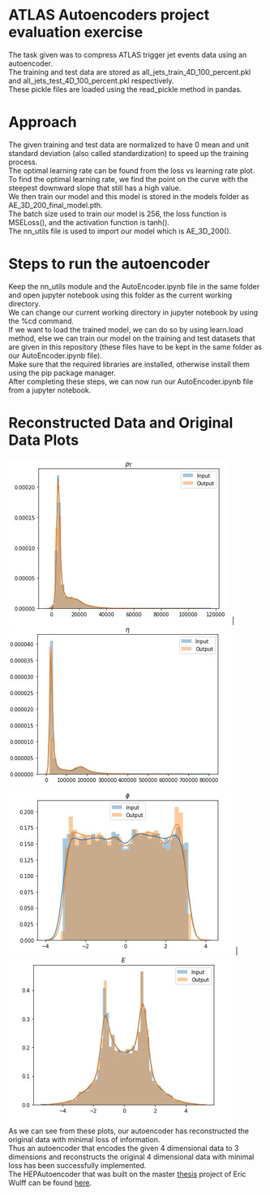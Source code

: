 # ATLAS Autoencoders project evaluation exercise
The task given was to compress ATLAS trigger jet events data using an autoencoder.</br>
The training and test data are stored as all_jets_train_4D_100_percent.pkl and all_jets_test_4D_100_percent.pkl respectively.</br>
These pickle files are loaded using the read_pickle method in pandas.</br>

# Approach
The given training and test data are normalized to have 0 mean and unit standard deviation (also called standardization) to speed up the training process.</br>
The optimal learning rate can be found from the loss vs learning rate plot. To find the optimal learning rate, we find the point on the curve with the steepest downward slope that still has a high value.</br>
We then train our model and this model is stored in the models folder as AE_3D_200_final_model.pth.</br>
The batch size used to train our model is 256, the loss function is MSELoss(), and the activation function is tanh().</br>
The nn_utils file is used to import our model which is AE_3D_200().</br>

# Steps to run the autoencoder
Keep the nn_utils module and the AutoEncoder.ipynb file in the same folder and open jupyter notebook using this folder as the current working directory.</br>
We can change our current working directory in jupyter notebook by using the %cd command.</br>
If we want to load the trained model, we can do so by using learn.load method, else we can train our model on the training and test datasets that are given in this repository (these files have to be kept in the same folder as our AutoEncoder.ipynb file).</br>
Make sure that the required libraries are installed, otherwise install them using the pip package manager.</br>
After completing these steps, we can now run our AutoEncoder.ipynb file from a jupyter notebook.

# Reconstructed Data and Original Data Plots
![](images/original_vs_reconstruced_pt.JPG) | ![](images/original_vs_reconstruced_eta.JPG)
![](images/original_vs_reconstruced_phi.JPG) | ![](images/original_vs_reconstruced_E.JPG)
</br>
As we can see from these plots, our autoencoder has reconstructed the original data with minimal loss of information.</br>
Thus an autoencoder that encodes the given 4 dimensional data to 3 dimensions and reconstructs the original 4 dimensional data with minimal loss has been successfully implemented.</br>
The HEPAutoencoder that was built on the master [thesis](https://lup.lub.lu.se/student-papers/search/publication/9004751) project of Eric Wulff can be found [here](https://github.com/Skelpdar/HEPAutoencoders).
